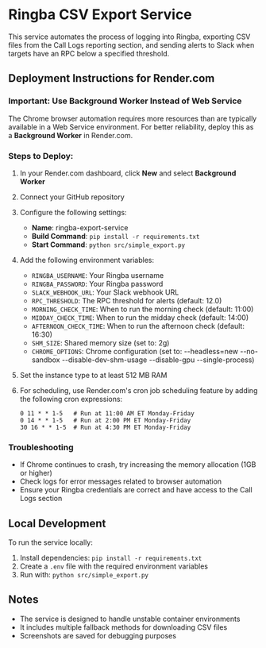 # Ringba CSV Export Service

This service automates the process of logging into Ringba, exporting CSV files from the Call Logs reporting section, and sending alerts to Slack when targets have an RPC below a specified threshold.

## Deployment Instructions for Render.com

### Important: Use Background Worker Instead of Web Service

The Chrome browser automation requires more resources than are typically available in a Web Service environment. For better reliability, deploy this as a **Background Worker** in Render.com.

### Steps to Deploy:

1. In your Render.com dashboard, click **New** and select **Background Worker**

2. Connect your GitHub repository

3. Configure the following settings:
   - **Name**: ringba-export-service
   - **Build Command**: `pip install -r requirements.txt`
   - **Start Command**: `python src/simple_export.py`

4. Add the following environment variables:
   - `RINGBA_USERNAME`: Your Ringba username
   - `RINGBA_PASSWORD`: Your Ringba password
   - `SLACK_WEBHOOK_URL`: Your Slack webhook URL
   - `RPC_THRESHOLD`: The RPC threshold for alerts (default: 12.0)
   - `MORNING_CHECK_TIME`: When to run the morning check (default: 11:00)
   - `MIDDAY_CHECK_TIME`: When to run the midday check (default: 14:00)
   - `AFTERNOON_CHECK_TIME`: When to run the afternoon check (default: 16:30)
   - `SHM_SIZE`: Shared memory size (set to: 2g)
   - `CHROME_OPTIONS`: Chrome configuration (set to: --headless=new --no-sandbox --disable-dev-shm-usage --disable-gpu --single-process)
   
5. Set the instance type to at least 512 MB RAM

6. For scheduling, use Render.com's cron job scheduling feature by adding the following cron expressions:
   ```
   0 11 * * 1-5   # Run at 11:00 AM ET Monday-Friday
   0 14 * * 1-5   # Run at 2:00 PM ET Monday-Friday
   30 16 * * 1-5  # Run at 4:30 PM ET Monday-Friday
   ```

### Troubleshooting

- If Chrome continues to crash, try increasing the memory allocation (1GB or higher)
- Check logs for error messages related to browser automation
- Ensure your Ringba credentials are correct and have access to the Call Logs section

## Local Development

To run the service locally:

1. Install dependencies: `pip install -r requirements.txt`
2. Create a `.env` file with the required environment variables
3. Run with: `python src/simple_export.py`

## Notes

- The service is designed to handle unstable container environments
- It includes multiple fallback methods for downloading CSV files
- Screenshots are saved for debugging purposes 